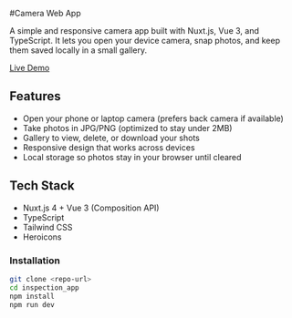 #Camera Web App

A simple and responsive camera app built with Nuxt.js, Vue 3, and TypeScript.
It lets you open your device camera, snap photos, and keep them saved locally in a small gallery.

[Live Demo](https://your-vercel-deployment-url.vercel.app)

## Features

- Open your phone or laptop camera (prefers back camera if available)
- Take photos in JPG/PNG (optimized to stay under 2MB)
- Gallery to view, delete, or download your shots
- Responsive design that works across devices
- Local storage so photos stay in your browser until cleared

## Tech Stack

- Nuxt.js 4 + Vue 3 (Composition API)
- TypeScript
- Tailwind CSS
- Heroicons


### Installation
```bash
git clone <repo-url>
cd inspection_app
npm install
npm run dev
